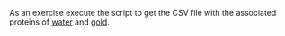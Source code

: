 As an exercise execute the script to get the CSV file with the associated
proteins of [water](https://www.ebi.ac.uk/chebi/searchId.do?chebiId=CHEBI:15377) and [gold](https://www.ebi.ac.uk/chebi/searchId.do?chebiId=CHEBI:30050).


